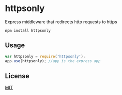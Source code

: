 # httpsonly

Express middleware that redirects http requests to https

	npm install httpsonly

## Usage

```javascript
var httpsonly = require('httpsonly');
app.use(httpsonly); //app is the express app
```

## License

[MIT](http://opensource.org/licenses/MIT)
